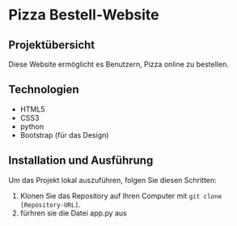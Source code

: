 # Pizza Bestell-Website

## Projektübersicht
Diese Website ermöglicht es Benutzern, Pizza online zu bestellen.

## Technologien
- HTML5
- CSS3
- python
- Bootstrap (für das Design)

## Installation und Ausführung
Um das Projekt lokal auszuführen, folgen Sie diesen Schritten:
1. Klonen Sie das Repository auf Ihren Computer mit `git clone [Repository-URL]`.
2. fürhren sie die Datei app.py aus
